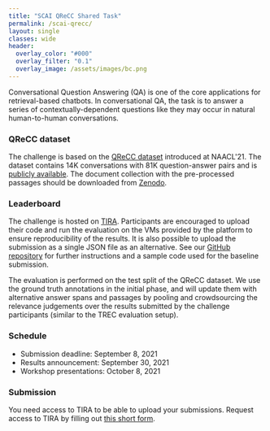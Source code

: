 ```yaml
---
title: "SCAI QReCC Shared Task"
permalink: /scai-qrecc/
layout: single
classes: wide
header:
  overlay_color: "#000"
  overlay_filter: "0.1"
  overlay_image: /assets/images/bc.png
---
```


Conversational Question Answering (QA) is one of the core applications for retrieval-based chatbots. In conversational QA, the task is to answer a series of contextually-dependent questions like they may occur in natural human-to-human conversations.


### QReCC dataset

The challenge is based on the <a href="https://arxiv.org/abs/2010.04898">QReCC dataset</a> introduced at NAACL'21. The dataset contains 14K conversations with 81K question-answer pairs and is <a href="https://github.com/apple/ml-qrecc">publicly available</a>. The document collection with the pre-processed passages should be downloaded from <a href="https://doi.org/10.5281/zenodo.4748782">Zenodo</a>.

### Leaderboard

The challenge is hosted on <a href="https://www.tira.io/task/scai-qrecc">TIRA</a>. Participants are encouraged to upload their code and run the evaluation on the VMs provided by the platform to ensure reproducibility of the results. It is also possible to upload the submission as a single JSON file as an alternative. See our <a href="https://github.com/scai-conf/SCAI-QReCC-21">GitHub repository</a> for further instructions and a sample code used for the baseline submission.

The evaluation is performed on the test split of the QReCC dataset. We use the ground truth annotations in the initial phase, and will update them with alternative answer spans and passages by pooling and crowdsourcing the relevance judgements over the results submitted by the challenge participants (similar to the TREC evaluation setup).

### Schedule

* Submission deadline: September 8, 2021
* Results announcement: September 30, 2021
* Workshop presentations: October 8, 2021

### Submission

You need access to TIRA to be able to upload your submissions. Request access to TIRA by filling out <a href="https://t.co/M2zNHSBrbU">this short form</a>.
